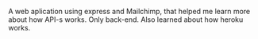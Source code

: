 A web aplication using express and Mailchimp, that helped me learn more about how API-s works. Only back-end. Also learned about how heroku works.
